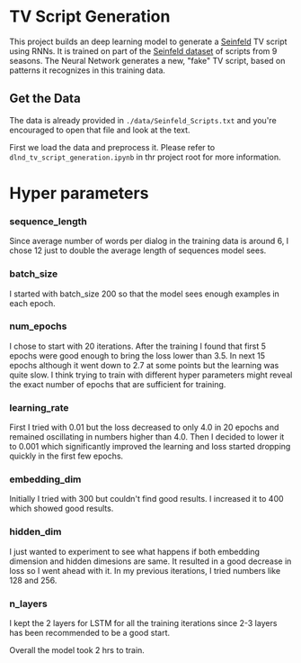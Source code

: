 # TV Script Generation

This project builds an deep learning model to generate a [Seinfeld](https://en.wikipedia.org/wiki/Seinfeld) TV script using RNNs.  It is trained on part of the [Seinfeld dataset](https://www.kaggle.com/thec03u5/seinfeld-chronicles#scripts.csv) of scripts from 9 seasons.  The Neural Network generates a new, "fake" TV script, based on patterns it recognizes in this training data.

## Get the Data

The data is already provided in `./data/Seinfeld_Scripts.txt` and you're encouraged to open that file and look at the text. 

First we load the data and preprocess it. Please refer to `dlnd_tv_script_generation.ipynb` in thr project root for more information.

# Hyper parameters

### sequence_length
Since average number of words per dialog in the training data is around 6, I chose 12 just to double the average length of sequences model sees.

### batch_size
I started with batch_size 200 so that the model sees enough examples in each epoch.

### num_epochs
I chose to start with 20 iterations. After the training I found that first 5 epochs were good enough to bring the loss lower than 3.5. In next 15 epochs although it went down to 2.7 at some points but the learning was quite slow. I think trying to train with different hyper parameters might reveal the exact number of epochs that are sufficient for training.

### learning_rate
First I tried with 0.01 but the loss decreased to only 4.0 in 20 epochs and remained oscillating in numbers higher than 4.0. Then I decided to lower it to 0.001 which significantly improved the learning and loss started dropping quickly in the first few epochs.

### embedding_dim
Initially I tried with 300 but couldn't find good results. I increased it to 400 which showed good results.

### hidden_dim
I just wanted to experiment to see what happens if both embedding dimension and hidden dimesions are same. It resulted in a good decrease in loss so I went ahead with it. In my previous iterations, I tried numbers like 128 and 256.

### n_layers
I kept the 2 layers for LSTM for all the training iterations since 2-3 layers has been recommended to be a good start.

Overall the model took 2 hrs to train. 